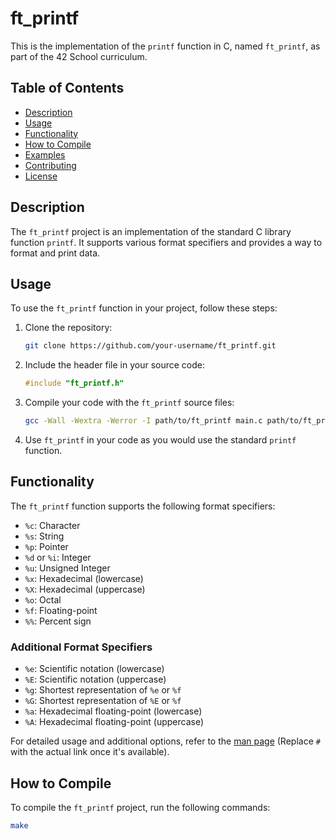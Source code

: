 # ft_printf

This is the implementation of the `printf` function in C, named `ft_printf`, as part of the 42 School curriculum.

## Table of Contents

- [Description](#description)
- [Usage](#usage)
- [Functionality](#functionality)
- [How to Compile](#how-to-compile)
- [Examples](#examples)
- [Contributing](#contributing)
- [License](#license)

## Description

The `ft_printf` project is an implementation of the standard C library function `printf`. It supports various format specifiers and provides a way to format and print data.

## Usage

To use the `ft_printf` function in your project, follow these steps:

1. Clone the repository:

    ```bash
    git clone https://github.com/your-username/ft_printf.git
    ```

2. Include the header file in your source code:

    ```c
    #include "ft_printf.h"
    ```

3. Compile your code with the `ft_printf` source files:

    ```bash
    gcc -Wall -Wextra -Werror -I path/to/ft_printf main.c path/to/ft_printf/*.c -o your_executable
    ```

4. Use `ft_printf` in your code as you would use the standard `printf` function.

## Functionality

The `ft_printf` function supports the following format specifiers:

- `%c`: Character
- `%s`: String
- `%p`: Pointer
- `%d` or `%i`: Integer
- `%u`: Unsigned Integer
- `%x`: Hexadecimal (lowercase)
- `%X`: Hexadecimal (uppercase)
- `%o`: Octal
- `%f`: Floating-point
- `%%`: Percent sign

### Additional Format Specifiers

- `%e`: Scientific notation (lowercase)
- `%E`: Scientific notation (uppercase)
- `%g`: Shortest representation of `%e` or `%f`
- `%G`: Shortest representation of `%E` or `%f`
- `%a`: Hexadecimal floating-point (lowercase)
- `%A`: Hexadecimal floating-point (uppercase)

For detailed usage and additional options, refer to the [man page](#) (Replace `#` with the actual link once it's available).

## How to Compile

To compile the `ft_printf` project, run the following commands:

```bash
make

